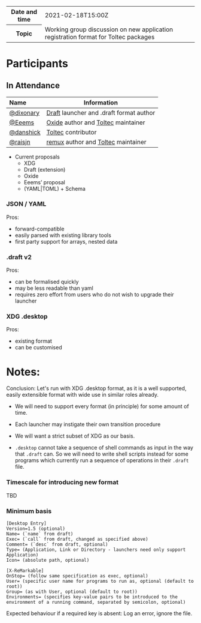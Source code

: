 <table>
<tr>
    <th>Date and time</th>
    <td>2021-02-18T15:00Z</td>
</tr>
<tr>
    <th>Topic</th>
    <td>Working group discussion on new application registration format for Toltec packages</td>
</tr>
</table>

# Participants

## In Attendance

| Name                                               | Information                                                  |
| :------------------------------------------------- | ------------------------------------------------------------ |
| [@dixonary](https://github.com/dixonary)           | [Draft](https://github.com/dixonary/draft-reMarkable) launcher and .draft format author |
| [@Eeems](https://github.com/Eeems)                 | [Oxide](https://github.com/Eeems/oxide) author and [Toltec](https://github.com/toltec-dev/toltec) maintainer |
| [@danshick](https://github.com/danshick)           | [Toltec](https://github.com/toltec-dev/toltec) contributor                                                   |
| [@raisjn](https://github.com/raisjn)               | [remux](https://rmkit.dev/apps/remux) author and [Toltec](https://github.com/toltec-dev/toltec) maintainer |

- Current proposals
    - XDG
    - Draft (extension)
    - Oxide
    - Eeems’ proposal
    - (YAML|TOML) + Schema

### JSON / YAML

Pros: 
* forward-compatible
* easily parsed with existing library tools
* first party support for arrays, nested data

### .draft v2

Pros: 
* can be formalised quickly
* may be less readable than yaml
* requires zero effort from users who do not wish to upgrade their launcher

### XDG .desktop

Pros:
* existing format
* can be customised

# Notes:

Conclusion: Let's run with XDG .desktop format, as it is a well supported, easily extensible format with wide use in similar roles already.

- We will need to support every format (in principle) for some amount of time.

- Each launcher may instigate their own transition procedure

- We will want a strict subset of XDG as our basis.

- `.desktop` cannot take a sequence of shell commands as input in the way that `.draft` can. So we will need to write shell scripts instead for some programs which currently run a sequence of operations in their `.draft` file.

### Timescale for introducing new format

TBD


### Minimum basis

```
[Desktop Entry]
Version=1.5 (optional)
Name= (`name` from draft)
Exec= (`call` from draft, changed as specified above)
Comment= (`desc` from draft, optional)
Type= (Application, Link or Directory - launchers need only support Application)
Icon= (absolute path, optional)

[X-ReMarkable]
OnStop= (follow same specification as exec, optional)
User= (specific user name for programs to run as, optional (default to root))
Group= (as with User, optional (default to root))
Environments= (specifies key-value pairs to be introduced to the environment of a running command, separated by semicolon, optional)
```

Expected behaviour if a required key is absent: Log an error, ignore the file.
